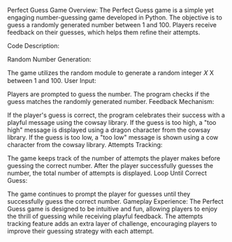 Perfect Guess Game
Overview: The Perfect Guess game is a simple yet engaging number-guessing game developed in Python. The objective is to guess a randomly generated number between 1 and 100. Players receive feedback on their guesses, which helps them refine their attempts.

Code Description:

Random Number Generation:

The game utilizes the random module to generate a random integer 
𝑋
X between 1 and 100.
User Input:

Players are prompted to guess the number. The program checks if the guess matches the randomly generated number.
Feedback Mechanism:

If the player's guess is correct, the program celebrates their success with a playful message using the cowsay library.
If the guess is too high, a "too high" message is displayed using a dragon character from the cowsay library.
If the guess is too low, a "too low" message is shown using a cow character from the cowsay library.
Attempts Tracking:

The game keeps track of the number of attempts the player makes before guessing the correct number. After the player successfully guesses the number, the total number of attempts is displayed.
Loop Until Correct Guess:

The game continues to prompt the player for guesses until they successfully guess the correct number.
Gameplay Experience: The Perfect Guess game is designed to be intuitive and fun, allowing players to enjoy the thrill of guessing while receiving playful feedback. The attempts tracking feature adds an extra layer of challenge, encouraging players to improve their guessing strategy with each attempt.

